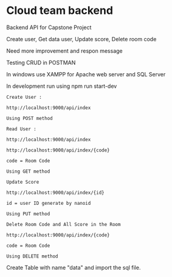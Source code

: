 # Cloud team backend
 Backend API for Capstone Project

Create user, Get data user, Update score, Delete room code 

Need more improvement and respon message

Testing CRUD in POSTMAN

In windows use XAMPP for Apache web server and SQL Server 

In development run using npm run start-dev
```
Create User :

http://localhost:9000/api/index

Using POST method 

Read User :

http://localhost:9000/api/index

http://localhost:9000/api/index/{code}

code = Room Code

Using GET method

Update Score

http://localhost:9000/api/index/{id}

id = user ID generate by nanoid

Using PUT method

Delete Room Code and All Score in the Room

http://localhost:9000/api/index/{code}

code = Room Code

Using DELETE method
```

Create Table with name "data" and import the sql file.




